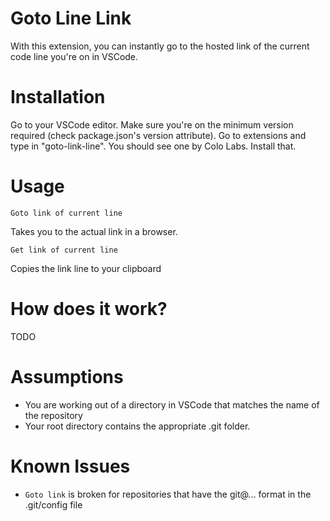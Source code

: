 # Goto Line Link

With this extension, you can instantly go to the hosted link of the current code line you're on in VSCode.

# Installation 

Go to your VSCode editor. Make sure you're on the minimum version required (check package.json's version attribute). Go to extensions and type in "goto-link-line". You should see one by Colo Labs. Install that.

# Usage

```
Goto link of current line
```
Takes you to the actual link in a browser.

```
Get link of current line
```
Copies the link line to your clipboard

# How does it work?

TODO

# Assumptions

- You are working out of a directory in VSCode that matches the name of the repository
- Your root directory contains the appropriate .git folder.

# Known Issues

- `Goto link` is broken for repositories that have the git@... format in the .git/config file 